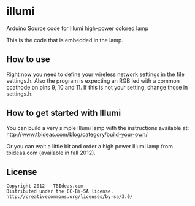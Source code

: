 illumi
======

Arduino Source code for Illumi high-power colored lamp

This is the code that is embedded in the lamp.

## How to use

Right now you need to define your wireless network settings in the file settings.h. Also the program is expecting an RGB led with a common ccathode on pins 9, 10 and 11. If this is not your setting, change those in settings.h.

## How to get started with Illumi

You can build a very simple Illumi lamp with the instructions available at: 
http://www.tbideas.com/blog/category/build-your-own/

Or you can wait a little bit and order a high power Illumi lamp from tbideas.com (available in fall 2012).

## License

    Copyright 2012 - TBIdeas.com
    Distributed under the CC-BY-SA license.
    http://creativecommons.org/licenses/by-sa/3.0/

